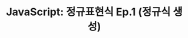 ---
layout: post
categories:
  - TIL
title: "JavaScript: 정규표현식 Ep.1 (정규식 생성)"
tags:
  - TIL
  - JS
---